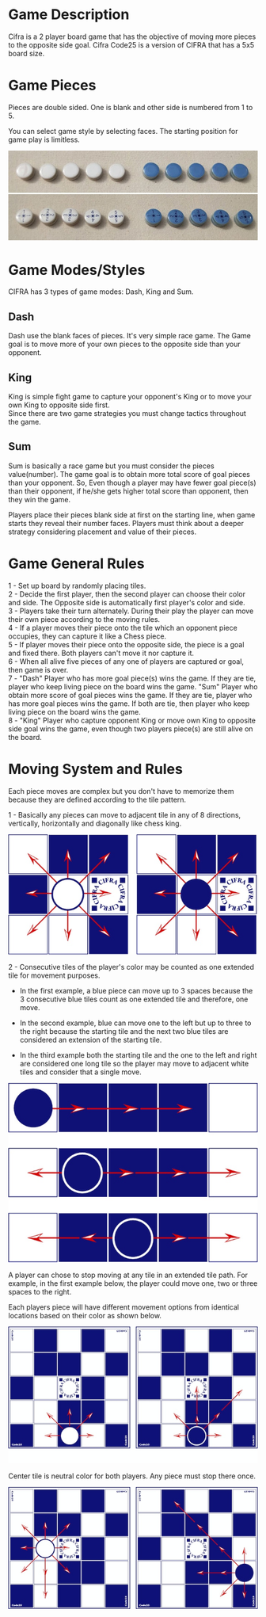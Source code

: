 # Game Description

Cifra is a 2 player board game that has the objective of moving more pieces to the opposite side goal.
Cifra Code25 is a version of CIFRA that has a 5x5 board size.

# Game Pieces

Pieces are double sided. One is blank and other side is numbered from 1 to 5.

You can select game style by selecting faces.  The starting position for game play is limitless.

![Game Pieces](docs\img\pieces.jpg)

# Game Modes/Styles

CIFRA has 3 types of game modes: Dash, King and Sum.

## Dash

Dash use the blank faces of pieces. 
It's very simple race game. The Game goal is to move more of your own pieces to the opposite side than your opponent. 

## King

King is simple fight game to capture your opponent's King or to move your own King to opposite side first.  
Since there are two game strategies you must change tactics throughout the game.

## Sum

Sum is basically a race game but you must consider the pieces value(number). The game goal is to obtain more total score of goal pieces than your opponent. So, Even though a player may have fewer goal piece(s) than their opponent, if he/she gets higher total score than opponent, then they win the game.

Players place their pieces blank side at first on the starting line, when game starts they reveal their number faces. Players must think about a deeper strategy considering placement and value of their pieces.

# Game General Rules

1 - Set up board by randomly placing tiles. <br>
2 - Decide the first player, then the second player can choose their color and side. The Opposite side is automatically first player's color and side.<br>
3 - Players take their turn alternately.  During their play the player can move their own piece according to the moving rules.<br>
4 - If a player moves their piece onto the tile which an opponent piece occupies, they can capture it like a Chess piece.<br>
5 - If player moves their piece onto the opposite side, the piece is a goal and fixed there. Both players can't move it nor capture it.<br>
6 - When all alive five pieces of any one of players are captured or goal, then game is over.  <br>
7 - "Dash" Player who has more goal piece(s) wins the game. If they are tie, player who keep living piece on the board wins the game. "Sum" Player who obtain more score of goal pieces wins the game. If they are tie, player who has more goal pieces wins the game. If both are tie, then player who keep living piece on the board wins the game.<br>
8 - "King" Player who capture opponent King or move own King to opposite side goal wins the game, even though two players piece(s) are still alive on the board.<br>

# Moving System and Rules

Each piece moves are complex but you don't have to memorize them because they are defined according to the tile pattern.

1 - Basically any pieces can move to adjacent tile in any of 8 directions, vertically, horizontally and diagonally like chess king.

![Simple Movement Example](img\simple-movement-example.jpg)

2 - Consecutive tiles of the player's color may be counted as one extended tile for movement purposes.  

- In the first example, a blue piece can move up to 3 spaces because the 3 consecutive blue tiles count as one extended tile and therefore, one move.

- In the second example, blue can move one to the left but up to three to the right because the starting tile and the next two blue tiles are considered an extension of the starting tile.

- In the third example both the starting tile and the one to the left and right are considered one long tile so the player may move to adjacent white tiles and consider that a single move.

![Extended Movement Example](docs\img\extended-movement-examples.jpg)

A player can chose to stop moving at any tile in an extended tile path.  For example, in the first example below, the player could move one, two or three spaces to the right.

Each players piece will have different movement options from identical locations based on their color as shown below.

![Different Movement Example](docs\img\different-movement-examples.jpg)

Center tile is neutral color for both players. Any piece must stop there once.

![Central Tile Movement Example](docs\img\central-tile-movement-examples.jpg)

